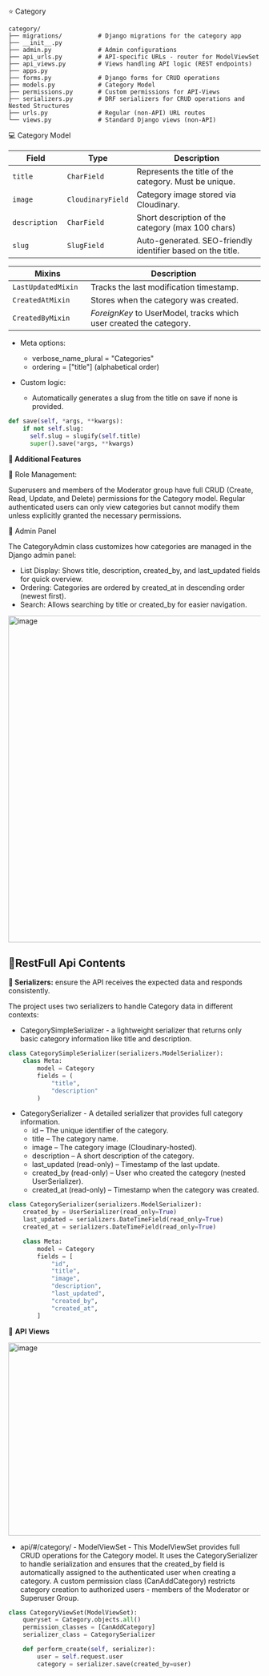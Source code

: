 ⭐ Category

```tree
category/
├── migrations/          # Django migrations for the category app
├── __init__.py
├── admin.py             # Admin configurations 
├── api_urls.py          # API-specific URLs - router for ModelViewSet
├── api_views.py         # Views handling API logic (REST endpoints)
├── apps.py              
├── forms.py             # Django forms for CRUD operations
├── models.py            # Category Model
├── permissions.py       # Custom permissions for API-Views
├── serializers.py       # DRF serializers for CRUD operations and Nested Structures            
├── urls.py              # Regular (non-API) URL routes
└── views.py             # Standard Django views (non-API)
````

💻 Category Model


| Field          | Type              | Description                                                 |
|----------------|-------------------|-------------------------------------------------------------|
| `title `       | `CharField`       | Represents the title of the category. Must be unique.       |
| `image `       | `CloudinaryField` | Category image stored via Cloudinary.                       |
| `description ` | `CharField`       | Short description of the category (max 100 chars)           |
| `slug `        | `SlugField`       | Auto-generated. SEO-friendly identifier based on the title. |


| Mixins                | Description                                                        |
|-----------------------|--------------------------------------------------------------------|
| `LastUpdatedMixin  `  | Tracks the last modification timestamp.                            |
| `CreatedAtMixin  `    | Stores when the category was created.                              | 
| `CreatedByMixin  `    | *ForeignKey* to UserModel, tracks which user created the category. |

- Meta options:
  - verbose_name_plural = "Categories"
  - ordering = ["title"] (alphabetical order)

- Custom logic:
  - Automatically generates a slug from the title on save if none is provided.

````python
def save(self, *args, **kwargs):
    if not self.slug:
      self.slug = slugify(self.title)
      super().save(*args, **kwargs)
````

**🚀 Additional Features**

🔧 Role Management: 

Superusers and members of the Moderator group have full CRUD (Create, Read, Update, and Delete) permissions
for the Category model. Regular authenticated users can only view categories but cannot modify them unless explicitly
granted the necessary permissions. 


🌷 Admin Panel

The CategoryAdmin class customizes how categories are managed in the Django admin panel:
- List Display: Shows title, description, created_by, and last_updated fields for quick overview.
- Ordering: Categories are ordered by created_at in descending order (newest first). 
- Search: Allows searching by title or created_by for easier navigation.

<img width="1874" height="653" alt="image" src="https://github.com/user-attachments/assets/81928ab7-cf5f-46dc-8554-5d60385ab7a9" />


## 🌿RestFull Api Contents

**🌻 Serializers:**
 ensure the API receives the expected data and responds consistently.

The project uses two serializers to handle Category data in different contexts:
- CategorySimpleSerializer - a lightweight serializer that returns only basic category information like title and description.

````python
class CategorySimpleSerializer(serializers.ModelSerializer):
    class Meta:
        model = Category
        fields = (
            "title",
            "description"
        )
````
- CategorySerializer - A detailed serializer that provides full category information.
  - id – The unique identifier of the category.
  - title – The category name.
  - image – The category image (Cloudinary-hosted).
  - description – A short description of the category.
  - last_updated (read-only) – Timestamp of the last update.
  - created_by (read-only) – User who created the category (nested UserSerializer).
  - created_at (read-only) – Timestamp when the category was created.

````python
class CategorySerializer(serializers.ModelSerializer):
    created_by = UserSerializer(read_only=True)
    last_updated = serializers.DateTimeField(read_only=True)
    created_at = serializers.DateTimeField(read_only=True)

    class Meta:
        model = Category
        fields = [
            "id",
            "title",
            "image",
            "description",
            "last_updated",
            "created_by",
            "created_at",
        ]
````



🌻 **API Views**

<img width="1763" height="386" alt="image" src="https://github.com/user-attachments/assets/8b787f4e-5010-4589-9554-b40f313d3add" />


- api/#/category/ - ModelViewSet - This ModelViewSet provides full CRUD operations for the Category model.
It uses the CategorySerializer to handle serialization and ensures that the created_by field is automatically assigned to 
the authenticated user when creating a category. A custom permission class (CanAddCategory) restricts category creation to 
authorized users - members of the Moderator or Superuser Group.

```python
class CategoryViewSet(ModelViewSet):
    queryset = Category.objects.all()
    permission_classes = [CanAddCategory]
    serializer_class = CategorySerializer

    def perform_create(self, serializer):
        user = self.request.user
        category = serializer.save(created_by=user)

```